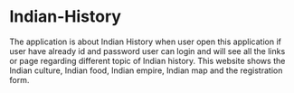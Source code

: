 # Indian-History
The application is about Indian History when user open this application if user have already id and password user can login and will see all the links or page regarding different topic of Indian history. This website shows the Indian culture,  Indian food, Indian empire,  Indian map and the registration form.

